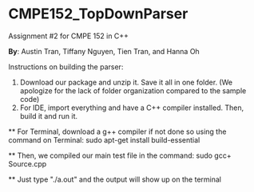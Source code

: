 # CMPE152_TopDownParser

Assignment #2 for CMPE 152 in C++

**By**: Austin Tran, Tiffany Nguyen, Tien Tran, and Hanna Oh



Instructions on building the parser:
1. Download our package and unzip it. Save it all in one folder. (We apologize for the lack of folder organization compared to the sample code)
2. For IDE, import everything and have a C++ compiler installed. Then, build it and run it.


** For Terminal, download a g++ compiler if not done so using the command on Terminal: sudo apt-get install build-essential

** Then, we compiled our main test file  in the command: sudo gcc+ Source.cpp

** Just type "./a.out" and the output will show up on the terminal
